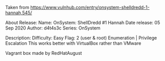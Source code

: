 Taken from https://www.vulnhub.com/entry/onsystem-shelldredd-1-hannah,545/ 

About Release:
    Name: OnSystem: ShellDredd #1 Hannah
    Date release: 05 Sep 2020
    Author: d4t4s3c
    Series: OnSystem

Description:
    Difficulty: Easy
    Flag: 2 (user & root)
    Enumeration | Privilege Escalation
    This works better with VirtualBox rather than VMware 

Vagrant box made by RedHatAugust
